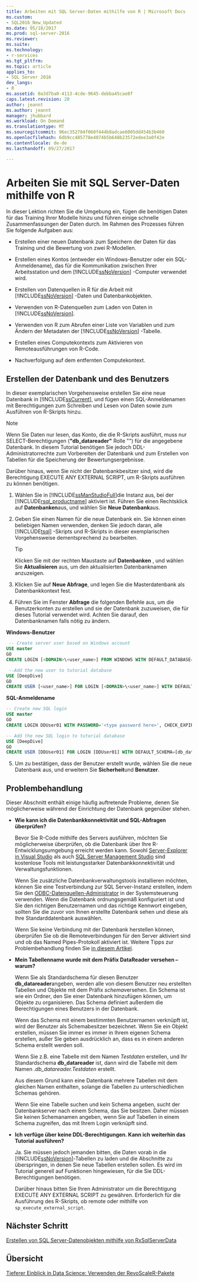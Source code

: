 ```yaml
---
title: Arbeiten mit SQL Server-Daten mithilfe von R | Microsoft Docs
ms.custom:
- SQL2016_New_Updated
ms.date: 05/18/2017
ms.prod: sql-server-2016
ms.reviewer: 
ms.suite: 
ms.technology:
- r-services
ms.tgt_pltfrm: 
ms.topic: article
applies_to:
- SQL Server 2016
dev_langs:
- R
ms.assetid: 0a3d7ba0-4113-4cde-9645-debba45cae8f
caps.latest.revision: 20
author: jeannt
ms.author: jeannt
manager: jhubbard
ms.workload: On Demand
ms.translationtype: MT
ms.sourcegitcommit: 96ec352784f060f444b8adcae6005dd454b3b460
ms.openlocfilehash: 6db9cc485778e4074b5b648b23572edee3a0f42e
ms.contentlocale: de-de
ms.lasthandoff: 09/27/2017

---
```

# <a name="work-with-sql-server-data-using-r"></a>Arbeiten Sie mit SQL Server-Daten mithilfe von R

In dieser Lektion richten Sie die Umgebung ein, fügen die benötigen Daten für das Training Ihrer Modelle hinzu und führen einige schnelle Zusammenfassungen der Daten durch. Im Rahmen des Prozesses führen Sie folgende Aufgaben aus:
  
- Erstellen einer neuen Datenbank zum Speichern der Daten für das Training und die Bewertung von zwei R-Modellen.
  
- Erstellen eines Kontos (entweder ein Windows-Benutzer oder ein SQL-Anmeldename), das für die Kommunikation zwischen Ihrer Arbeitsstation und dem [!INCLUDE[ssNoVersion](../../includes/ssnoversion-md.md)] -Computer verwendet wird.
  
- Erstellen von Datenquellen in R für die Arbeit mit [!INCLUDE[ssNoVersion](../../includes/ssnoversion-md.md)] -Daten und Datenbankobjekten.
  
- Verwenden von R-Datenquellen zum Laden von Daten in [!INCLUDE[ssNoVersion](../../includes/ssnoversion-md.md)].
  
- Verwenden von R zum Abrufen einer Liste von Variablen und zum Ändern der Metadaten der [!INCLUDE[ssNoVersion](../../includes/ssnoversion-md.md)] -Tabelle.
  
- Erstellen eines Computekontexts zum Aktivieren von Remoteausführungen von R-Code.
  
- Nachverfolgung auf dem entfernten Computekontext.
  
## <a name="create-the-database-and-user"></a>Erstellen der Datenbank und des Benutzers

In dieser exemplarischen Vorgehensweise erstellen Sie eine neue Datenbank in [!INCLUDE[ssCurrent](../../includes/sscurrent-md.md)], und fügen einen SQL-Anmeldenamen mit Berechtigungen zum Schreiben und Lesen von Daten sowie zum Ausführen von R-Skripts hinzu.

> [!NOTE]
> Wenn Sie Daten nur lesen, das Konto, die die R-Skripts ausführt, muss nur SELECT-Berechtigungen (**"db_datareader"** Rolle "") für die angegebene Datenbank. In diesem Tutorial benötigen Sie jedoch DDL-Administratorrechte zum Vorbereiten der Datenbank und zum Erstellen von Tabellen für die Speicherung der Bewertungsergebnisse.
> 
> Darüber hinaus, wenn Sie nicht der Datenbankbesitzer sind, wird die Berechtigung EXECUTE ANY EXTERNAL SCRIPT, um R-Skripts ausführen zu können benötigen.

1. Wählen Sie in [!INCLUDE[ssManStudioFull](../../includes/ssmanstudiofull-md.md)]die Instanz aus, bei der [!INCLUDE[rsql_productname](../../includes/rsql-productname-md.md)] aktiviert ist. Führen Sie einen Rechtsklick auf **Datenbanken**aus, und wählen Sie **Neue Datenbank**aus.
  
2. Geben Sie einen Namen für die neue Datenbank ein. Sie können einen beliebigen Namen verwenden, denken Sie jedoch daran, alle [!INCLUDE[tsql](../../includes/tsql-md.md)] -Skripts und R-Skripts in dieser exemplarischen Vorgehensweise dementsprechend zu bearbeiten.
  
    > [!TIP]
    > Klicken Sie mit der rechten Maustaste auf **Datenbanken** , und wählen Sie **Aktualisieren** aus, um den aktualisierten Datenbanknamen anzuzeigen.
  
3. Klicken Sie auf **Neue Abfrage**, und legen Sie die Masterdatenbank als Datenbankkontext fest.
  
4. Führen Sie im Fenster **Abfrage** die folgenden Befehle aus, um die Benutzerkonten zu erstellen und sie der Datenbank zuzuweisen, die für dieses Tutorial verwendet wird. Achten Sie darauf, den Datenbanknamen falls nötig zu ändern.
  
**Windows-Benutzer**
  
```SQL
 -- Create server user based on Windows account
USE master
GO
CREATE LOGIN [<DOMAIN>\<user_name>] FROM WINDOWS WITH DEFAULT_DATABASE=[DeepDive]

 --Add the new user to tutorial database
USE [DeepDive]
GO
CREATE USER [<user_name>] FOR LOGIN [<DOMAIN>\<user_name>] WITH DEFAULT_SCHEMA=[db_datareader]
```

**SQL-Anmeldename**

```SQL
-- Create new SQL login
USE master
GO
CREATE LOGIN DDUser01 WITH PASSWORD='<type password here>', CHECK_EXPIRATION=OFF, CHECK_POLICY=OFF;

-- Add the new SQL login to tutorial database
USE [DeepDive]
GO
CREATE USER [DDUser01] FOR LOGIN [DDUser01] WITH DEFAULT_SCHEMA=[db_datareader]
```

5. Um zu bestätigen, dass der Benutzer erstellt wurde, wählen Sie die neue Datenbank aus, und erweitern Sie **Sicherheit**und **Benutzer**.

## <a name="troubleshooting"></a>Problembehandlung

Dieser Abschnitt enthält einige häufig auftretende Probleme, denen Sie möglicherweise während der Einrichtung der Datenbank gegenüber stehen.

- **Wie kann ich die Datenbankkonnektivität und SQL-Abfragen überprüfen?**
  
    Bevor Sie R-Code mithilfe des Servers ausführen, möchten Sie möglicherweise überprüfen, ob die Datenbank über Ihre R-Entwicklungsumgebung erreicht werden kann. Sowohl [Server-Explorer in Visual Studio](https://msdn.microsoft.com/library/x603htbk.aspx) als auch [SQL Server Management Studio](../../ssms/download-sql-server-management-studio-ssms.md) sind kostenlose Tools mit leistungsstarker Datenbankkonnektivität und Verwaltungsfunktionen.
  
    Wenn Sie zusätzliche Datenbankverwaltungstools installieren möchten, können Sie eine Testverbindung zur SQL Server-Instanz erstellen, indem Sie den [ODBC-Datenquellen-Administrator](https://msdn.microsoft.com/library/ms714024.aspx) in der Systemsteuerung verwenden. Wenn die Datenbank ordnungsgemäß konfiguriert ist und Sie den richtigen Benutzernamen und das richtige Kennwort eingeben, sollten Sie die zuvor von Ihnen erstellte Datenbank sehen und diese als Ihre Standarddatenbank auswählen.
  
    Wenn Sie keine Verbindung mit der Datenbank herstellen können, überprüfen Sie ob die Remoteverbindungen für den Server aktiviert sind und ob das Named Pipes-Protokoll aktiviert ist. Weitere Tipps zur Problembehandlung finden Sie [in diesem Artikel](http://social.technet.microsoft.com/wiki/contents/articles/2102.how-to-troubleshoot-connecting-to-the-sql-server-database-engine.aspx).
  
- **Mein Tabellenname wurde mit dem Präfix DataReader versehen – warum?**
  
    Wenn Sie als Standardschema für diesen Benutzer **db_datareader**angeben, werden alle von diesem Benutzer neu erstellten Tabellen und Objekte mit dem Präfix *schema*versehen. Ein Schema ist wie ein Ordner, den Sie einer Datenbank hinzufügen können, um Objekte zu organisieren. Das Schema definiert außerdem die Berechtigungen eines Benutzers in der Datenbank.
  
    Wenn das Schema mit einem bestimmten Benutzernamen verknüpft ist, wird der Benutzer als Schemabesitzer bezeichnet. Wenn Sie ein Objekt erstellen, müssen Sie immer es immer in Ihrem eigenen Schema erstellen, außer Sie geben ausdrücklich an, dass es in einem anderen Schema erstellt werden soll.
  
    Wenn Sie z.B. eine Tabelle mit dem Namen *Testdaten* erstellen, und Ihr Standardschema **db_datareader** ist, dann wird die Tabelle mit dem Namen *<Datenbankname>.db_datareader.Testdaten* erstellt.
  
    Aus diesem Grund kann eine Datenbank mehrere Tabellen mit dem gleichen Namen enthalten, solange die Tabellen zu unterschiedlichen Schemas gehören.
   
    Wenn Sie eine Tabelle suchen und kein Schema angeben, sucht der Datenbankserver nach einem Schema, das Sie besitzen. Daher müssen Sie keinen Schemanamen angeben, wenn Sie auf Tabellen in einem Schema zugreifen, das mit Ihrem Login verknüpft sind.
  
- **Ich verfüge über keine DDL-Berechtigungen. Kann ich weiterhin das Tutorial ausführen?**
  
    Ja. Sie müssen jedoch jemanden bitten, die Daten vorab in die [!INCLUDE[ssNoVersion](../../includes/ssnoversion-md.md)]-Tabellen zu laden und die Abschnitte zu überspringen, in denen Sie neue Tabellen erstellen sollen. Es wird im Tutorial generell auf Funktionen hingewiesen, für die Sie DDL-Berechtigungen benötigen.

    Darüber hinaus bitten Sie Ihren Administrator um die Berechtigung EXECUTE ANY EXTERNAL SCRIPT zu gewähren. Erforderlich für die Ausführung des R-Skripts, ob remote oder mithilfe von `sp_execute_external_script`.

## <a name="next-step"></a>Nächster Schritt

[Erstellen von SQL Server-Datenobjekten mithilfe von RxSqlServerData](../../advanced-analytics/tutorials/deepdive-create-sql-server-data-objects-using-rxsqlserverdata.md)

## <a name="overview"></a>Übersicht

[Tieferer Einblick in Data Science: Verwenden der RevoScaleR-Pakete](../../advanced-analytics/tutorials/deepdive-data-science-deep-dive-using-the-revoscaler-packages.md)




